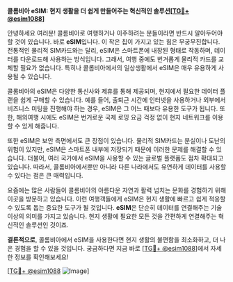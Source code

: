 **콜롬비아 eSIM: 현지 생활을 더 쉽게 만들어주는 혁신적인 솔루션[[TG💪+ @esim1088](https://t.me/s/esim1088)]**

안녕하세요 여러분! 콜롬비아로 여행하거나 이주하려는 분들이라면 반드시 알아두어야 할 것이 있습니다. 바로 **eSIM**입니다. 이 작은 칩이 가지고 있는 힘은 무궁무진합니다. 전통적인 물리적 SIM카드와는 달리, eSIM은 스마트폰에 내장된 형태로 작동하며, 데이터를 다운로드해 사용하는 방식입니다. 그래서, 여행 중에도 번거롭게 물리적 카드를 교체할 필요가 없습니다. 특히나 콜롬비아에서의 일상생활에서 eSIM은 매우 유용하게 사용될 수 있습니다.

콜롬비아의 eSIM은 다양한 통신사와 제휴를 통해 제공되며, 현지에서 필요한 데이터 플랜을 쉽게 구매할 수 있습니다. 예를 들어, 출퇴근 시간에 인터넷을 사용하거나 외부에서 비즈니스 미팅을 진행해야 하는 경우, eSIM은 그 어느 때보다 유용한 도구가 됩니다. 또한, 해외여행 시에도 eSIM은 번거로운 국제 로밍 요금 걱정 없이 현지 네트워크를 이용할 수 있게 해줍니다.

또한 eSIM은 보안 측면에서도 큰 장점이 있습니다. 물리적 SIM카드는 분실이나 도난의 위험이 있지만, eSIM은 스마트폰 내부에 저장되기 때문에 이러한 문제를 해결할 수 있습니다. 더불어, 여러 국가에서 eSIM을 사용할 수 있는 글로벌 플랫폼도 점차 확대되고 있습니다. 따라서, 콜롬비아에서뿐만 아니라 다른 나라에서도 유연하게 데이터를 사용할 수 있다는 점은 큰 매력입니다.

요즘에는 많은 사람들이 콜롬비아의 아름다운 자연과 활력 넘치는 문화를 경험하기 위해 이곳을 방문하고 있습니다. 이런 여행객들에게 eSIM은 현지 생활에 빠르고 쉽게 적응할 수 있도록 돕는 중요한 도구가 될 것입니다. **eSIM**은 단순히 데이터를 연결해주는 기술 이상의 의미를 가지고 있습니다. 현지 생활에 필요한 모든 것을 간편하게 연결해주는 혁신적인 솔루션인 것이죠.

**결론적으로**, 콜롬비아에서 eSIM을 사용한다면 현지 생활의 불편함을 최소화하고, 더 나은 경험을 할 수 있을 것입니다. 궁금하다면 지금 바로 [[TG💪+ @esim1088](https://t.me/s/esim1088)]에서 자세한 정보를 확인해보세요! 

[[TG💪+ @esim1088](https://t.me/s/esim1088) ![Image](https://i.postimg.cc/Y0z9fWf4/image.png)]